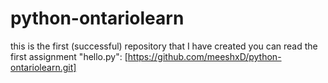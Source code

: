 # python-ontariolearn
this is the first (successful) repository that I have created
you can read the first assignment "hello.py": [https://github.com/meeshxD/python-ontariolearn.git]
